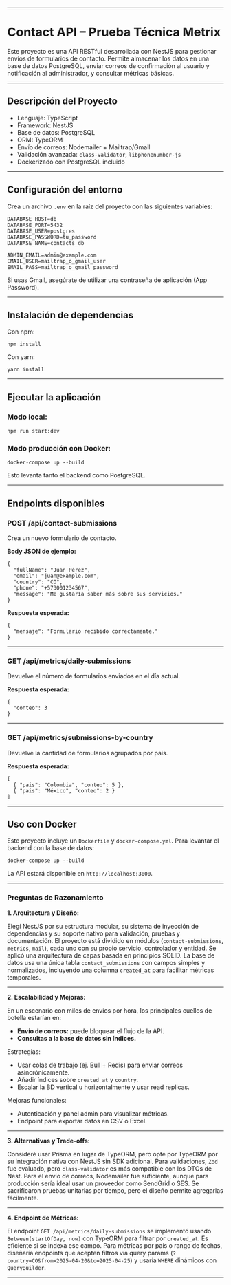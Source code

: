 
---

# Contact API – Prueba Técnica Metrix

Este proyecto es una API RESTful desarrollada con NestJS para gestionar envíos de formularios de contacto. Permite almacenar los datos en una base de datos PostgreSQL, enviar correos de confirmación al usuario y notificación al administrador, y consultar métricas básicas.

---

## Descripción del Proyecto

- Lenguaje: TypeScript
- Framework: NestJS
- Base de datos: PostgreSQL
- ORM: TypeORM
- Envío de correos: Nodemailer + Mailtrap/Gmail
- Validación avanzada: `class-validator`, `libphonenumber-js`
- Dockerizado con PostgreSQL incluido

---

## Configuración del entorno

Crea un archivo `.env` en la raíz del proyecto con las siguientes variables:

```
DATABASE_HOST=db
DATABASE_PORT=5432
DATABASE_USER=postgres
DATABASE_PASSWORD=tu_password
DATABASE_NAME=contacts_db

ADMIN_EMAIL=admin@example.com
EMAIL_USER=mailtrap_o_gmail_user
EMAIL_PASS=mailtrap_o_gmail_password
```

Si usas Gmail, asegúrate de utilizar una contraseña de aplicación (App Password).

---

## Instalación de dependencias

Con npm:

```
npm install
```

Con yarn:

```
yarn install
```

---

## Ejecutar la aplicación

### Modo local:

```
npm run start:dev
```

### Modo producción con Docker:

```
docker-compose up --build
```

Esto levanta tanto el backend como PostgreSQL.

---

## Endpoints disponibles

### POST /api/contact-submissions

Crea un nuevo formulario de contacto.

**Body JSON de ejemplo:**

```
{
  "fullName": "Juan Pérez",
  "email": "juan@example.com",
  "country": "CO",
  "phone": "+573001234567",
  "message": "Me gustaría saber más sobre sus servicios."
}
```

**Respuesta esperada:**

```
{
  "mensaje": "Formulario recibido correctamente."
}
```

---

### GET /api/metrics/daily-submissions

Devuelve el número de formularios enviados en el día actual.

**Respuesta esperada:**

```
{
  "conteo": 3
}
```

---

### GET /api/metrics/submissions-by-country

Devuelve la cantidad de formularios agrupados por país.

**Respuesta esperada:**

```
[
  { "pais": "Colombia", "conteo": 5 },
  { "pais": "México", "conteo": 2 }
]
```

---

## Uso con Docker

Este proyecto incluye un `Dockerfile` y `docker-compose.yml`. Para levantar el backend con la base de datos:

```
docker-compose up --build
```

La API estará disponible en `http://localhost:3000`.

---

### Preguntas de Razonamiento

**1. Arquitectura y Diseño:**

Elegí NestJS por su estructura modular, su sistema de inyección de dependencias y su soporte nativo para validación, pruebas y documentación. El proyecto está dividido en módulos (`contact-submissions`, `metrics`, `mail`), cada uno con su propio servicio, controlador y entidad. Se aplicó una arquitectura de capas basada en principios SOLID. La base de datos usa una única tabla `contact_submissions` con campos simples y normalizados, incluyendo una columna `created_at` para facilitar métricas temporales.

---

**2. Escalabilidad y Mejoras:**

En un escenario con miles de envíos por hora, los principales cuellos de botella estarían en:
- **Envío de correos:** puede bloquear el flujo de la API.
- **Consultas a la base de datos sin índices.**

Estrategias:
- Usar colas de trabajo (ej. Bull + Redis) para enviar correos asincrónicamente.
- Añadir índices sobre `created_at` y `country`.
- Escalar la BD vertical u horizontalmente y usar read replicas.

Mejoras funcionales:
- Autenticación y panel admin para visualizar métricas.
- Endpoint para exportar datos en CSV o Excel.

---

**3. Alternativas y Trade-offs:**

Consideré usar Prisma en lugar de TypeORM, pero opté por TypeORM por su integración nativa con NestJS sin SDK adicional. Para validaciones, `Zod` fue evaluado, pero `class-validator` es más compatible con los DTOs de Nest. Para el envío de correos, Nodemailer fue suficiente, aunque para producción sería ideal usar un proveedor como SendGrid o SES. Se sacrificaron pruebas unitarias por tiempo, pero el diseño permite agregarlas fácilmente.

---

**4. Endpoint de Métricas:**

El endpoint `GET /api/metrics/daily-submissions` se implementó usando `Between(startOfDay, now)` con TypeORM para filtrar por `created_at`. Es eficiente si se indexa ese campo. Para métricas por país o rango de fechas, diseñaría endpoints que acepten filtros vía query params (`?country=CO&from=2025-04-20&to=2025-04-25`) y usaría `WHERE` dinámicos con `QueryBuilder`.

---